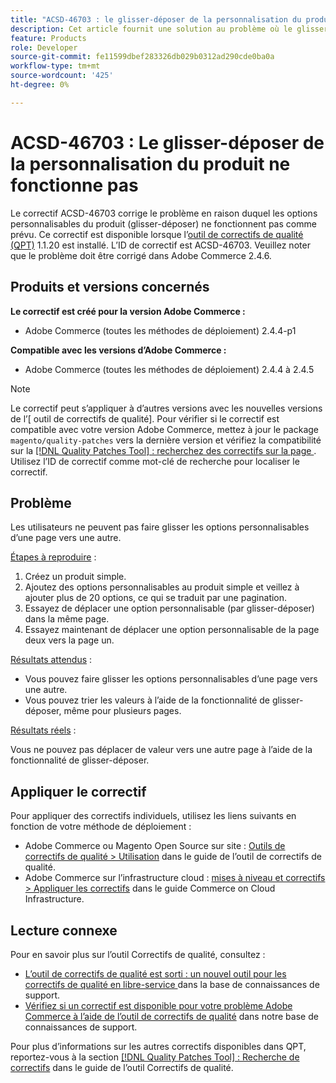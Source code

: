 ```yaml
---
title: "ACSD-46703 : le glisser-déposer de la personnalisation du produit ne fonctionne pas"
description: Cet article fournit une solution au problème où le glisser-déposer des options personnalisables du produit ne fonctionne pas comme prévu.
feature: Products
role: Developer
source-git-commit: fe11599dbef283326db029b0312ad290cde0ba0a
workflow-type: tm+mt
source-wordcount: '425'
ht-degree: 0%

---
```


# ACSD-46703 : Le glisser-déposer de la personnalisation du produit ne fonctionne pas

Le correctif ACSD-46703 corrige le problème en raison duquel les options personnalisables du produit (glisser-déposer) ne fonctionnent pas comme prévu. Ce correctif est disponible lorsque l’[outil de correctifs de qualité (QPT)](https://experienceleague.adobe.com/en/docs/commerce-knowledge-base/kb/announcements/commerce-announcements/magento-quality-patches-released-new-tool-to-self-serve-quality-patches) 1.1.20 est installé. L’ID de correctif est ACSD-46703. Veuillez noter que le problème doit être corrigé dans Adobe Commerce 2.4.6.

## Produits et versions concernés

**Le correctif est créé pour la version Adobe Commerce :**

* Adobe Commerce (toutes les méthodes de déploiement) 2.4.4-p1

**Compatible avec les versions d’Adobe Commerce :**

* Adobe Commerce (toutes les méthodes de déploiement) 2.4.4 à 2.4.5

>[!NOTE]
>
>Le correctif peut s’appliquer à d’autres versions avec les nouvelles versions de l’[ outil de correctifs de qualité]. Pour vérifier si le correctif est compatible avec votre version Adobe Commerce, mettez à jour le package `magento/quality-patches` vers la dernière version et vérifiez la compatibilité sur la [[!DNL Quality Patches Tool] : recherchez des correctifs sur la page ](https://experienceleague.adobe.com/tools/commerce-quality-patches/index.html). Utilisez l’ID de correctif comme mot-clé de recherche pour localiser le correctif.

## Problème

Les utilisateurs ne peuvent pas faire glisser les options personnalisables d’une page vers une autre.

<u>Étapes à reproduire</u> :

1. Créez un produit simple.
1. Ajoutez des options personnalisables au produit simple et veillez à ajouter plus de 20 options, ce qui se traduit par une pagination.
1. Essayez de déplacer une option personnalisable (par glisser-déposer) dans la même page.
1. Essayez maintenant de déplacer une option personnalisable de la page deux vers la page un.

<u>Résultats attendus</u> :

* Vous pouvez faire glisser les options personnalisables d’une page vers une autre.
* Vous pouvez trier les valeurs à l’aide de la fonctionnalité de glisser-déposer, même pour plusieurs pages.

<u>Résultats réels</u> :

Vous ne pouvez pas déplacer de valeur vers une autre page à l’aide de la fonctionnalité de glisser-déposer.

## Appliquer le correctif

Pour appliquer des correctifs individuels, utilisez les liens suivants en fonction de votre méthode de déploiement :

* Adobe Commerce ou Magento Open Source sur site : [Outils de correctifs de qualité > Utilisation](/help/tools/quality-patches-tool/usage.md) dans le guide de l’outil de correctifs de qualité.
* Adobe Commerce sur l’infrastructure cloud : [mises à niveau et correctifs > Appliquer les correctifs](https://experienceleague.adobe.com/docs/commerce-cloud-service/user-guide/develop/upgrade/apply-patches.html) dans le guide Commerce on Cloud Infrastructure.

## Lecture connexe

Pour en savoir plus sur l’outil Correctifs de qualité, consultez :

* [ L’outil de correctifs de qualité est sorti : un nouvel outil pour les correctifs de qualité en libre-service ](https://experienceleague.adobe.com/en/docs/commerce-knowledge-base/kb/announcements/commerce-announcements/magento-quality-patches-released-new-tool-to-self-serve-quality-patches) dans la base de connaissances de support.
* [Vérifiez si un correctif est disponible pour votre problème Adobe Commerce à l’aide de l’outil de correctifs de qualité](https://experienceleague.adobe.com/docs/commerce-knowledge-base/kb/support-tools/patches/check-patch-for-magento-issue-with-magento-quality-patches.html) dans notre base de connaissances de support.

Pour plus d’informations sur les autres correctifs disponibles dans QPT, reportez-vous à la section [[!DNL Quality Patches Tool] : Recherche de correctifs](https://experienceleague.adobe.com/tools/commerce-quality-patches/index.html) dans le guide de l’outil Correctifs de qualité.
